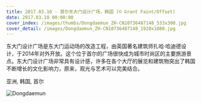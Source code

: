 ```yaml
---
title: 2017.03.10 - 首尔东大门设计广场，韩国 (© Grant Faint/Offset)
date: 2017.03.10 00:00:00
cover_index: /images/thumbs/Dongdaemun_ZH-CN10736487148_533x300.jpg
cover_detail: /images/Dongdaemun_ZH-CN10736487148_1920x1080.jpg
---
```


东大门设计广场是东大门运动场的改造工程，由英国著名建筑师扎哈·哈迪德设计，于2014年对外开放。这个位于首尔的广场很快成为城市时尚区的主要旅游景点。东大门设计广场非常具有设计感，许多在各个大厅的展览和建筑物突出了韩国不断增长的文化影响力，原来，观光与艺术可以完美结合。

亚洲, 韩国, 首尔

![Dongdaemun](/images/Dongdaemun_ZH-CN10736487148_1920x1080.jpg)
